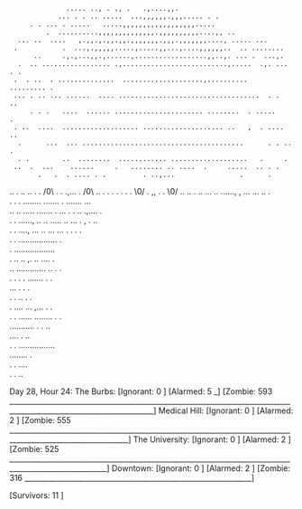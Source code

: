                   ..... .., . ., .   .,....,,.  
                ... . . .. .....  ...,,,,,,.,,,..... . .    
         . . ... . .....   .....,,,,,,,,,,,,,,,,,,.....
             .  ..........,,,,,,,,,,,,,,.,,,,,,,,,,....,, ..               
      ... ..  ....   ,.,,.,.,,.,,.,,,,,,,.,,,.,,,,,,,...., ..... ...      
     .           .  ...,.,,,,,.....,.....,,...,....,,,,,,..  .. ........   
          ..     .,.,...,,.,......,..................,,..,. ... .  ...,.            
      .  .. ................. .,..........................,.....  .,. ... . .   
     .  . ..  . ..............  ....................,..........   ......... .   
     ... . .. ... ......  .... ...................................  . .   ..    
         . . .   ....  ...... ...................... ........  . .....     .    
     . ..  ....  ................... .................... ..   ,  . ....   ..   
      .      ...  ... ........................................      . . ..  .   
      . .        ..  ........  ............ ...................   .     .       
     ..  .  ...    ......     .   ........ .. ....  .     .....  .. . .         
           .   .  . .... . .         . ..,...                .      .    
  ..  .  ..    .. . .       /0\     . .  .,...  .     /0\       ..     .
   .   .     .    . . .     \0/      .  ,,   . .      \0/      ..
     .. .       .. ... ..        ......,     , ...          ...       ..    .   
      .  .     .   ........   ....... .       .......       ...                 
       ..  ..     ..... .......  .  ...   .  . ..       .,.... .                
     .      .    ......, .. ..   .....    ..   ...       . , . ..               
        .  .       ....,         ... ..  ...  ... .         . .        .        
              .        .         .................         .                    
            .                    ..................                             
         .                      .. .. ,. .. ....   .                            
                            ..    ............. .. .  .                         
          .                 .      . . .......  .     .                         
                            ... .                  . .                          
      .                     . .. .                .                             
          .                 ....  ...          ,... . .                         
     .           .           ...... ........   .     .                          
                              ........... . .     ..                            
                                 .... . ..                                      
           .                    . ................                              
                                     ........ .                                 
      .                               . ....                                    
             .                        .  ..                         
                            
  
Day 28, Hour 24:
The Burbs: [Ignorant: 0 ] [Alarmed: 5 _] [Zombie: 593 ______________________________________________________________________________________________________________________]
Medical Hill: [Ignorant: 0 ] [Alarmed: 2 ] [Zombie: 555 _______________________________________________________________________________________________________________]
The University: [Ignorant: 0 ] [Alarmed: 2 ] [Zombie: 525 _________________________________________________________________________________________________________]
Downtown: [Ignorant: 0 ] [Alarmed: 2 ] [Zombie: 316 _______________________________________________________________]

[Survivors: 11 ]